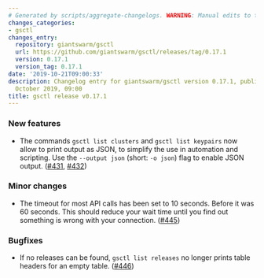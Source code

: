 ```yaml
---
# Generated by scripts/aggregate-changelogs. WARNING: Manual edits to this files will be overwritten.
changes_categories:
- gsctl
changes_entry:
  repository: giantswarm/gsctl
  url: https://github.com/giantswarm/gsctl/releases/tag/0.17.1
  version: 0.17.1
  version_tag: 0.17.1
date: '2019-10-21T09:00:33'
description: Changelog entry for giantswarm/gsctl version 0.17.1, published on 21
  October 2019, 09:00
title: gsctl release v0.17.1
---
```


### New features

- The commands `gsctl list clusters` and `gsctl list keypairs` now allow to print output as JSON, to simplify the use in automation and scripting. Use the `--output json` (short: `-o json`) flag to enable JSON output. ([#431](https://github.com/giantswarm/gsctl/pull/431), [#432](https://github.com/giantswarm/gsctl/pull/432)) 

### Minor changes

- The timeout for most API calls has been set to 10 seconds. Before it was 60 seconds. This should reduce your wait time until you find out something is wrong with your connection. ([#445](https://github.com/giantswarm/gsctl/pull/445))

### Bugfixes

- If no releases can be found, `gsctl list releases` no longer prints table headers for an empty table. ([#446](https://github.com/giantswarm/gsctl/pull/446))

